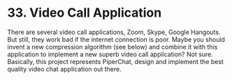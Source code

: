 # 33. Video Call Application

There are several video call applications, Zoom, Skype, Google Hangouts.
But still, they work bad if the internet connection is poor. Maybe you should invent a new compression algorithm (see below) and combine it with this application to implement a new superb video call application? Not sure. Basically, this project represents PiperChat, design and implement the best quality video chat application out there.
